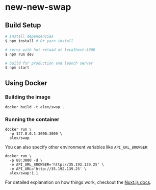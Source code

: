 # new-new-swap

## Build Setup

```bash
# install dependencies
$ npm install # Or yarn install

# serve with hot reload at localhost:3000
$ npm run dev

# build for production and launch server
$ npm start
```

## Using Docker

### Building the image

`docker build -t alex/swap .`

### Running the container

```
docker run \
  -p 127.0.0.1:3000:3000 \
  alex/swap
```

You can also specify other environment variables like `API_URL_BROWSER`:

```
docker run \
  -p 80:3000 -d \
  -e API_URL_BROWSER='http://35.192.139.25' \
  -e API_URL='http://35.192.139.25' \
  alex/swap:1.1
```

For detailed explanation on how things work, checkout the [Nuxt.js docs](https://github.com/nuxt/nuxt.js).
